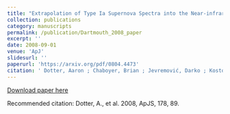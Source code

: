 ```yaml
---
title: "Extrapolation of Type Ia Supernova Spectra into the Near-infrared Using Principal Component Analysis"
collection: publications
category: manuscripts
permalink: /publication/Dartmouth_2008_paper
excerpt: ''
date: 2008-09-01
venue: 'ApJ'
slidesurl: ''
paperurl: 'https://arxiv.org/pdf/0804.4473'
citation: ' Dotter, Aaron ; Chaboyer, Brian ; Jevremović, Darko ; Kostov, Veselin ; Baron, E. ; Ferguson, Jason W.  2008, ApJS, 178, 89.' 
---
```

[Download paper here](https://arxiv.org/pdf/0804.4473.pdf)

Recommended citation: Dotter, A., et al. 2008, ApJS, 178, 89.

